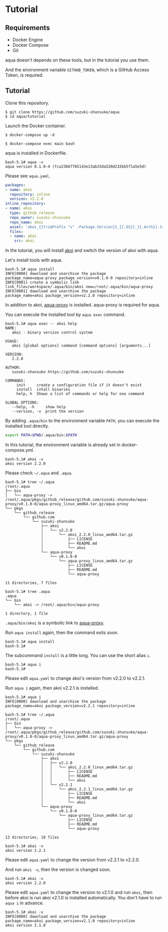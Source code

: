 # Tutorial

## Requirements

* Docker Engine
* Docker Compose
* Git

aqua doesn't depends on these tools, but in the tutorial you use them.

And the environment variable `GITHUB_TOKEN`, which is a GitHub Access Token, is required.

## Tutorial

Clone this repository.

```
$ git clone https://github.com/suzuki-shunsuke/aqua
$ cd aqua/tutorial
```

Launch the Docker container.

```
$ docker-compose up -d
```

```
$ docker-compose exec main bash
```

aqua is installed in Dockerfile.

```console
bash-5.1# aqua -v
aqua version 0.1.0-4 (fca23667765143e13ab33da520d232bb5f1a5e5d)
```

Please see `aqua.yaml`.

```yaml
packages:
- name: akoi
  repository: inline
  version: v2.2.0
inline_repository:
- name: akoi
  type: github_release
  repo_owner: suzuki-shunsuke
  repo_name: akoi
  asset: 'akoi_{{trimPrefix "v" .Package.Version}}_{{.OS}}_{{.Arch}}.tar.gz'
  files:
  - name: akoi
    src: akoi
```

In the tutorial, you will install [akoi](https://github.com/suzuki-shunsuke/akoi) and switch the version of akoi with aqua.

Let's install tools with aqua.

```console
bash-5.1# aqua install
INFO[0000] download and unarchive the package            package_name=aqua-proxy package_version=v0.1.0-0 repository=inline
INFO[0001] create a symbolic link                        link_file=/workspace/.aqua/bin/akoi new=/root/.aqua/bin/aqua-proxy
INFO[0001] download and unarchive the package            package_name=akoi package_version=v2.2.0 repository=inline
```

In addition to akoi, [aqua-proxy](https://github.com/suzuki-shunsuke/aqua-proxy) is installed. aqua-proxy is required for aqua.

You can execute the installed tool by `aqua exec` command.

```console
bash-5.1# aqua exec -- akoi help
NAME:
   akoi - binary version control system

USAGE:
   akoi [global options] command [command options] [arguments...]

VERSION:
   2.2.0

AUTHOR:
   suzuki-shunsuke https://github.com/suzuki-shunsuke

COMMANDS:
     init     create a configuration file if it doesn't exist
     install  intall binaries
     help, h  Shows a list of commands or help for one command

GLOBAL OPTIONS:
   --help, -h     show help
   --version, -v  print the version
```

By adding `.aqua/bin` to the environment variable `PATH`, you can execute the installed tool directly.

```sh
export PATH=$PWD/.aqua/bin:$PATH
```

In this tutorial, the environment variable is already set in docker-compose.yml.

```console
bash-5.1# akoi -v
akoi version 2.2.0
```

Please check `~/.aqua` and `.aqua`.

```console
bash-5.1# tree ~/.aqua
/root/.aqua
├── bin
│   └── aqua-proxy -> /root/.aqua/pkgs/github_release/github.com/suzuki-shunsuke/aqua-proxy/v0.1.0-0/aqua-proxy_linux_amd64.tar.gz/aqua-proxy
└── pkgs
    └── github_release
        └── github.com
            └── suzuki-shunsuke
                ├── akoi
                │   └── v2.2.0
                │       └── akoi_2.2.0_linux_amd64.tar.gz
                │           ├── LICENSE
                │           ├── README.md
                │           └── akoi
                └── aqua-proxy
                    └── v0.1.0-0
                        └── aqua-proxy_linux_amd64.tar.gz
                            ├── LICENSE
                            ├── README.md
                            └── aqua-proxy

11 directories, 7 files
```

```console
bash-5.1# tree .aqua
.aqua
└── bin
    └── akoi -> /root/.aqua/bin/aqua-proxy

1 directory, 1 file
```

`.aqua/bin/akoi` is a symbolic link to [aqua-proxy](https://github.com/suzuki-shunsuke/aqua-proxy).

Run `aqua install` again, then the command exits soon.

```console
bash-5.1# aqua install
bash-5.1#
```

The subcommand `install` is a little long. You can use the short alias `i`.

```console
bash-5.1# aqua i
bash-5.1#
```

Please edit `aqua.yaml` to change akoi's version from v2.2.0 to v2.2.1.

Run `aqua i` again, then akoi v2.2.1 is installed.

```console
bash-5.1# aqua i
INFO[0000] download and unarchive the package            package_name=akoi package_version=v2.2.1 repository=inline
```

```console
bash-5.1# tree ~/.aqua
/root/.aqua
├── bin
│   └── aqua-proxy -> /root/.aqua/pkgs/github_release/github.com/suzuki-shunsuke/aqua-proxy/v0.1.0-0/aqua-proxy_linux_amd64.tar.gz/aqua-proxy
└── pkgs
    └── github_release
        └── github.com
            └── suzuki-shunsuke
                ├── akoi
                │   ├── v2.2.0
                │   │   └── akoi_2.2.0_linux_amd64.tar.gz
                │   │       ├── LICENSE
                │   │       ├── README.md
                │   │       └── akoi
                │   └── v2.2.1
                │       └── akoi_2.2.1_linux_amd64.tar.gz
                │           ├── LICENSE
                │           ├── README.md
                │           └── akoi
                └── aqua-proxy
                    └── v0.1.0-0
                        └── aqua-proxy_linux_amd64.tar.gz
                            ├── LICENSE
                            ├── README.md
                            └── aqua-proxy

13 directories, 10 files
```

```console
bash-5.1# akoi -v
akoi version 2.2.1
```

Please edit `aqua.yaml` to change the version from v2.2.1 to v2.2.0.

And run `akoi -v`, then the version is changed soon.

```console
bash-5.1# akoi -v
akoi version 2.2.0
```

Please edit `aqua.yaml` to change the version to v2.1.0 and run `akoi`, then before akoi is run akoi v2.1.0 is installed automatically.
You don't have to run `aqua i` in advance.

```console
bash-5.1# akoi -v
INFO[0000] download and unarchive the package            package_name=akoi package_version=v2.1.0 repository=inline
akoi version 2.1.0
```
